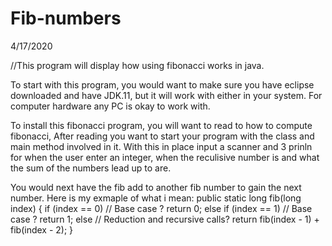 # Fib-numbers
4/17/2020

//This program will display how using fibonacci works in java.

To start with this program, you would want to make sure you have eclipse downloaded and have JDK.11, but it will work with either in your system. For computer hardware any PC is okay to work with.

To install this fibonacci program, you will want to read to how to compute fibonacci, After reading you want to start your program with the class and main method involved in it. With this in place input a scanner and 3 prinln for when the user enter an integer, when the reculisive number is and what the sum of the numbers lead up to are.

You would next have the fib add to another fib number to gain the next number. Here is my exmaple of what i mean:
public static long fib(long index) {
			if (index == 0) // Base case ?
				return 0;
			else if (index == 1) // Base case ?
				return 1;
			else // Reduction and recursive calls?
				return fib(index - 1) + fib(index - 2);
		}

